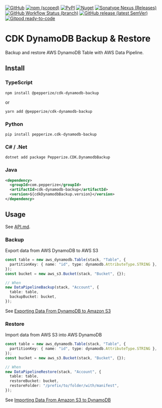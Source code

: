 [![GitHub](https://img.shields.io/github/license/pepperize/cdk-dynamodb-backup?style=flat-square)](https://github.com/pepperize/cdk-dynamodb-backup/blob/main/LICENSE)
[![npm (scoped)](https://img.shields.io/npm/v/@pepperize/cdk-dynamodb-backup?style=flat-square)](https://www.npmjs.com/package/@pepperize/cdk-dynamodb-backup)
[![PyPI](https://img.shields.io/pypi/v/pepperize.cdk-dynamodb-backup?style=flat-square)](https://pypi.org/project/pepperize.cdk-dynamodb-backup/)
[![Nuget](https://img.shields.io/nuget/v/Pepperize.CDK.DynamodbBackup?style=flat-square)](https://www.nuget.org/packages/Pepperize.CDK.DynamodbBackup/)
[![Sonatype Nexus (Releases)](https://img.shields.io/nexus/r/com.pepperize/cdk-dynamodb-backup?server=https%3A%2F%2Fs01.oss.sonatype.org%2F&style=flat-square)](https://s01.oss.sonatype.org/content/repositories/releases/com/pepperize/cdk-dynamodb-backup/)
[![GitHub Workflow Status (branch)](https://img.shields.io/github/workflow/status/pepperize/cdk-dynamodb-backup/release/main?label=release&style=flat-square)](https://github.com/pepperize/cdk-dynamodb-backup/actions/workflows/release.yml)
[![GitHub release (latest SemVer)](https://img.shields.io/github/v/release/pepperize/cdk-dynamodb-backup?sort=semver&style=flat-square)](https://github.com/pepperize/cdk-dynamodb-backup/releases)
[![Gitpod ready-to-code](https://img.shields.io/badge/Gitpod-ready--to--code-blue?logo=gitpod&style=flat-square)](https://gitpod.io/#https://github.com/pepperize/cdk-dynamodb-backup)

# CDK DynamoDB Backup & Restore

Backup and restore AWS DynamoDB Table with AWS Data Pipeline.

## Install

### TypeScript

```shell
npm install @pepperize/cdk-dynamodb-backup
```

or

```shell
yarn add @pepperize/cdk-dynamodb-backup
```

### Python

```shell
pip install pepperize.cdk-dynamodb-backup
```

### C\# / .Net

```
dotnet add package Pepperize.CDK.DynamodbBackup
```

### Java

```xml
<dependency>
  <groupId>com.pepperize</groupId>
  <artifactId>cdk-dynamodb-backup</artifactId>
  <version>${cdkDynamodbBackup.version}</version>
</dependency>
```

## Usage

See [API.md](https://github.com/pepperize/cdk-dynamodb-backup/blob/main/API.md).

### Backup

Export data from AWS DynamoDB to AWS S3

```typescript
const table = new aws_dynamodb.Table(stack, "Table", {
  partitionKey: { name: "id", type: dynamodb.AttributeType.STRING },
});
const bucket = new aws_s3.Bucket(stack, "Bucket", {});

// When
new DataPipelineBackup(stack, "Account", {
  table: table,
  backupBucket: bucket,
});
```

See [Exporting Data From DynamoDB to Amazon S3](https://docs.aws.amazon.com/amazondynamodb/latest/developerguide/DynamoDBPipeline.html#DataPipelineExportImport.Exporting)

### Restore

Import data from AWS S3 into AWS DynamoDB

```typescript
const table = new aws_dynamodb.Table(stack, "Table", {
  partitionKey: { name: "id", type: dynamodb.AttributeType.STRING },
});
const bucket = new aws_s3.Bucket(stack, "Bucket", {});

// When
new DataPipelineRestore(stack, "Account", {
  table: table,
  restoreBucket: bucket,
  restoreFolder: "/prefix/to/folder/with/manifest",
});
```

See [Importing Data From Amazon S3 to DynamoDB](https://docs.aws.amazon.com/amazondynamodb/latest/developerguide/DynamoDBPipeline.html#DataPipelineExportImport.Importing)

